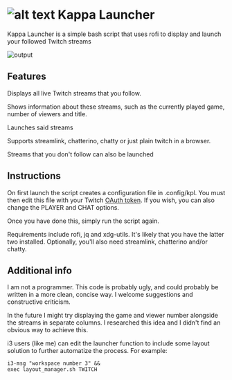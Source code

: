 ![alt text](https://cdn.discordapp.com/attachments/534004815160934410/674660498754764847/kappa64.png)
Kappa Launcher
============

Kappa Launcher is a simple bash script that uses rofi to display and launch your followed Twitch streams

![output](https://cdn.discordapp.com/attachments/534004815160934410/674739062338355227/klm-optimized.gif)

## Features

Displays all live Twitch streams that you follow.

Shows information about these streams, such as the currently played game, number of viewers and title.

Launches said streams

Supports streamlink, chatterino, chatty or just plain twitch in a browser.

Streams that you don't follow can also be launched

## Instructions

On first launch the script creates a configuration file in .config/kpl. You must then edit this file with your Twitch [OAuth token](https://twitchapps.com/tmi/). If you wish, you can also change the PLAYER and CHAT options.

Once you have done this, simply run the script again.

Requirements include rofi, jq and xdg-utils. It's likely that you have the latter two installed. Optionally, you'll also need streamlink, chatterino and/or chatty.

## Additional info

I am not a programmer. This code is probably ugly, and could probably be written in a more clean, concise way. I welcome suggestions and constructive criticism.

In the future I might try displaying the game and viewer number alongside the streams in separate columns. I researched this idea and I didn't find an obvious way to achieve this.

i3 users (like me) can edit the launcher function to include some layout solution to further automatize the process. For example:
```
i3-msg "workspace number 3" &&
exec layout_manager.sh TWITCH
```
